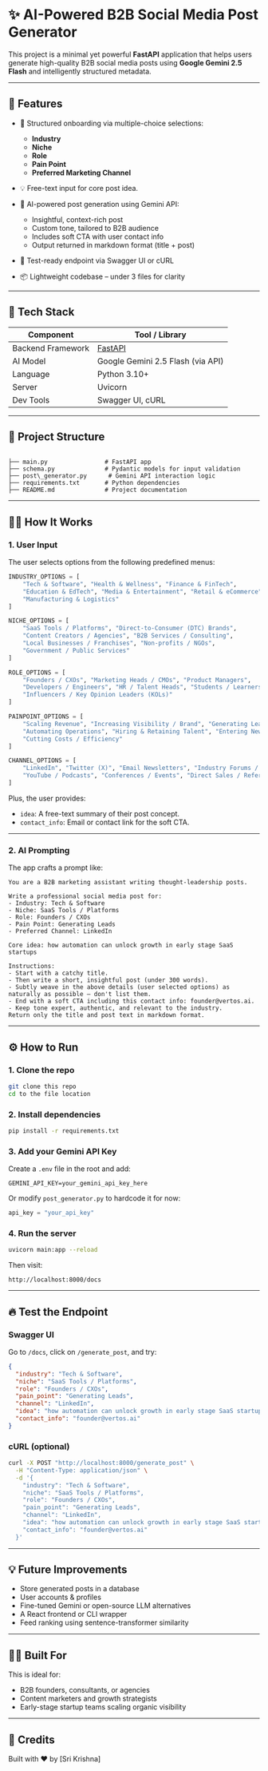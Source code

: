 # ✨ AI-Powered B2B Social Media Post Generator

This project is a minimal yet powerful **FastAPI** application that helps users generate high-quality B2B social media posts using **Google Gemini 2.5 Flash** and intelligently structured metadata.

---

## 🚀 Features

- 🎯 Structured onboarding via multiple-choice selections:
  - **Industry**
  - **Niche**
  - **Role**
  - **Pain Point**
  - **Preferred Marketing Channel**

- 💡 Free-text input for core post idea.

- 🧠 AI-powered post generation using Gemini API:
  - Insightful, context-rich post
  - Custom tone, tailored to B2B audience
  - Includes soft CTA with user contact info
  - Output returned in markdown format (title + post)

- 🧪 Test-ready endpoint via Swagger UI or cURL

- 📦 Lightweight codebase – under 3 files for clarity

---

## 🧰 Tech Stack

| Component        | Tool / Library        |
|------------------|------------------------|
| Backend Framework | [FastAPI](https://fastapi.tiangolo.com/) |
| AI Model         | Google Gemini 2.5 Flash (via API) |
| Language         | Python 3.10+           |
| Server           | Uvicorn                |
| Dev Tools        | Swagger UI, cURL       |

---

## 📂 Project Structure

```

├── main.py                # FastAPI app
├── schema.py              # Pydantic models for input validation
├── post\_generator.py      # Gemini API interaction logic
├── requirements.txt       # Python dependencies
├── README.md              # Project documentation

````

---

## 🧑‍💻 How It Works

### 1. User Input

The user selects options from the following predefined menus:

```python
INDUSTRY_OPTIONS = [
    "Tech & Software", "Health & Wellness", "Finance & FinTech",
    "Education & EdTech", "Media & Entertainment", "Retail & eCommerce",
    "Manufacturing & Logistics"
]

NICHE_OPTIONS = [
    "SaaS Tools / Platforms", "Direct-to-Consumer (DTC) Brands",
    "Content Creators / Agencies", "B2B Services / Consulting",
    "Local Businesses / Franchises", "Non-profits / NGOs",
    "Government / Public Services"
]

ROLE_OPTIONS = [
    "Founders / CXOs", "Marketing Heads / CMOs", "Product Managers",
    "Developers / Engineers", "HR / Talent Heads", "Students / Learners",
    "Influencers / Key Opinion Leaders (KOLs)"
]

PAINPOINT_OPTIONS = [
    "Scaling Revenue", "Increasing Visibility / Brand", "Generating Leads",
    "Automating Operations", "Hiring & Retaining Talent", "Entering New Markets",
    "Cutting Costs / Efficiency"
]

CHANNEL_OPTIONS = [
    "LinkedIn", "Twitter (X)", "Email Newsletters", "Industry Forums / Reddit",
    "YouTube / Podcasts", "Conferences / Events", "Direct Sales / Referrals"
]
````

Plus, the user provides:

* `idea`: A free-text summary of their post concept.
* `contact_info`: Email or contact link for the soft CTA.

---

### 2. AI Prompting

The app crafts a prompt like:

```text
You are a B2B marketing assistant writing thought-leadership posts.

Write a professional social media post for:
- Industry: Tech & Software
- Niche: SaaS Tools / Platforms
- Role: Founders / CXOs
- Pain Point: Generating Leads
- Preferred Channel: LinkedIn

Core idea: how automation can unlock growth in early stage SaaS startups

Instructions:
- Start with a catchy title.
- Then write a short, insightful post (under 300 words).
- Subtly weave in the above details (user selected options) as naturally as possible — don't list them.
- End with a soft CTA including this contact info: founder@vertos.ai.
- Keep tone expert, authentic, and relevant to the industry.
Return only the title and post text in markdown format.
```

---

## ⚙️ How to Run

### 1. Clone the repo

```bash
git clone this repo
cd to the file location
```

### 2. Install dependencies

```bash
pip install -r requirements.txt
```

### 3. Add your Gemini API Key

Create a `.env` file in the root and add:

```
GEMINI_API_KEY=your_gemini_api_key_here
```

Or modify `post_generator.py` to hardcode it for now:

```python
api_key = "your_api_key"
```

### 4. Run the server

```bash
uvicorn main:app --reload
```

Then visit:

```
http://localhost:8000/docs
```

---

## 🔥 Test the Endpoint

### Swagger UI

Go to `/docs`, click on `/generate_post`, and try:

```json
{
  "industry": "Tech & Software",
  "niche": "SaaS Tools / Platforms",
  "role": "Founders / CXOs",
  "pain_point": "Generating Leads",
  "channel": "LinkedIn",
  "idea": "how automation can unlock growth in early stage SaaS startups",
  "contact_info": "founder@vertos.ai"
}
```

### cURL (optional)

```bash
curl -X POST "http://localhost:8000/generate_post" \
  -H "Content-Type: application/json" \
  -d '{
    "industry": "Tech & Software",
    "niche": "SaaS Tools / Platforms",
    "role": "Founders / CXOs",
    "pain_point": "Generating Leads",
    "channel": "LinkedIn",
    "idea": "how automation can unlock growth in early stage SaaS startups",
    "contact_info": "founder@vertos.ai"
  }'
```

---

## 💡 Future Improvements

* Store generated posts in a database
* User accounts & profiles
* Fine-tuned Gemini or open-source LLM alternatives
* A React frontend or CLI wrapper
* Feed ranking using sentence-transformer similarity

---

## 👨‍💼 Built For

This is ideal for:

* B2B founders, consultants, or agencies
* Content marketers and growth strategists
* Early-stage startup teams scaling organic visibility

---

## 🧠 Credits

Built with ❤️ by [Sri Krishna]


